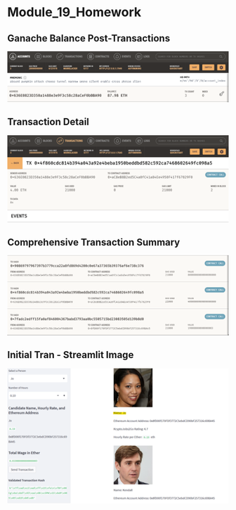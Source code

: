 # Module_19_Homework

## Ganache Balance Post-Transactions
![Image](Starter_Code/Images/Ganache_Balance_PostTran.png)

## Transaction Detail
![image](Starter_Code/Images/PostSecondaryPayment_Lane_TXDetails.png)

## Comprehensive Transaction Summary
![image](Starter_Code/Images/Comprehensive_TranSummary.png)

## Initial Tran - Streamlit Image
![image](Starter_Code/Images/Streamlit_Jo_Details.png)